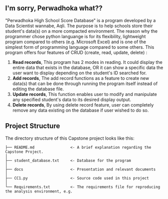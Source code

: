 ## I'm sorry, Perwadhoka what??

"Perwadhoka High School Score Database" is a program developed by a Data Scientist wannabe, Aqli. The purpose is to help schools store their student's data(s) on a more compacted environment. The reason why the programmer chose python languange is for its flexibility, lightweight program compared to others (e.g. Microsoft Excel) and is one of the simplest form of programming language compared to some others. This program offers four features of CRUD (create, read, update, delete) :

1. **Read records**, This program has 2 modes in reading. It could display the entire data that exists in the database, OR it can show a specific data the user want to display depending on the student's ID searched for.
2. **Add records**, The add record functions as a feature to create new data(s) that can be done through running the program itself instead of editing the database file.
3. **Update records**, This function enables user to modify and manipulate any specified student's data to its desired display output.
4. **Delete records**, By using delete record feature, user can completely remove any data existing on the database if user wished to do so.

## Project Structure

The directory structure of this Capstone project looks like this:

    ├── README.md                <- A brief explanation regarding the Capstone Project.
    │
    ├── student_database.txt     <- Database for the program
    │
    ├── docs                     <- Presentation and relevant documents
    │
    ├── CC1.py                   <- Source code used in this project
    │
    └── Requirements.txt         <- The requirements file for reproducing the analysis environment, e.g.